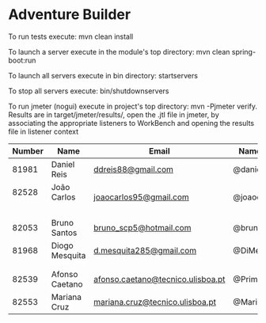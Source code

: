 # Adventure Builder

To run tests execute: mvn clean install

To launch a server execute in the module's top directory: mvn clean spring-boot:run

To launch all servers execute in bin directory: startservers

To stop all servers execute: bin/shutdownservers

To run jmeter (nogui) execute in project's top directory: mvn -Pjmeter verify. Results are in target/jmeter/results/, open the .jtl file in jmeter, by associating the appropriate listeners to WorkBench and opening the results file in listener context


|   Number   |          Name           |            Email                    |   Name GitHUb  | Module(s) |
| ---------- | ----------------------- | -----------------------             | ---------------| --------- |
| 81981      | Daniel Reis             | ddreis88@gmail.com                  | @danielreis1   | 100Reads  |
| 82528      | João Carlos             | joaocarlos95@gmail.com              | @joaocarlos95  | 100Reads  |
|            |                         |                                     |                |           |
| 82053      | Bruno Santos            | bruno_scp5@hotmail.com              | @brunoaosantos | 100Writes |
| 81968      | Diogo Mesquita          | d.mesquita285@gmail.com             | @DiMesq        | 100Writes |
|            |                         |                                     |                |           |
|            |                         |                                     |                |           |
|82539       |Afonso Caetano           |afonso.caetano@tecnico.ulisboa.pt    |@PrimeAC        |30 Writes  |
|82553       |Mariana Cruz             |mariana.cruz@tecnico.ulisboa.pt      |@MarianaCruz    |30 Writes  |
 
